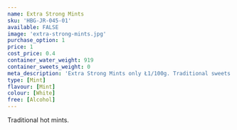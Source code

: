 ```yaml
---
name: Extra Strong Mints
sku: 'HBG-JR-045-01'
available: FALSE
image: 'extra-strong-mints.jpg'
purchase_option: 1
price: 1
cost_price: 0.4
container_water_weight: 919
container_sweets_weight: 0
meta_description: 'Extra Strong Mints only Ł1/100g. Traditional sweets and more at Humbugs Confectionery Store. Specialists in satisfying your sweet tooth!'
type: [Mint]
flavour: [Mint]
colour: [White]
free: [Alcohol]
---
```

Traditional hot mints.